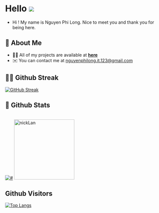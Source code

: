 # Hello ![](https://user-images.githubusercontent.com/18350557/176309783-0785949b-9127-417c-8b55-ab5a4333674e.gif)

-  Hi ! My name is Nguyen Phi Long. Nice to meet you and thank you for being here.

## 👋 About Me

- 👨‍💻 All of my projects are available at **[here](https://github.com/NguyenPhiLongIT?tab=repositories)**
- ✉️ You can contact me at [nguyenphilong.it.123@gmail.com](mailto:nguyenphilong.it.123@gmail.com)

## 🏃‍♂️ Github Streak

  [![GitHub Streak](https://github-readme-streak-stats.herokuapp.com/?user=NguyenPhiLongIT&theme=radical)](https://github.com/DenverCoder1/github-readme-streak-stats)
## 🌟 Github Stats

  <br/>
    <a href="https://github.com/NguyenPhiLongIT"><img alt="#" src="https://github-readme-stats.vercel.app/api?username=NguyenPhiLongIT&show_icons=true&count_private=true&theme=radical&hide_border=true&bg_color=0D1117" /></a>
	<a href="https://github.com/NguyenPhiLongIT"><img src="https://github-readme-stats.vercel.app/api/top-langs/?username=NguyenPhiLongIT&hide=Less&layout=compact&theme=codeSTACKr&card_width=420" height="195" alt="nickLan" /></a>

  <br/>

## Github Visitors

[![Top Langs](https://profile-counter.glitch.me/NguyenPhiLongIT/count.svg)](https://github.com/NguyenPhiLongIT)

